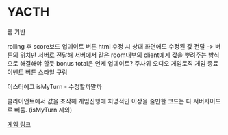 # YACTH

웹 기반

rolling 후 score보드 업데이트
버튼 html 수정 시 상대 화면에도 수정된 값 전달 -> 버튼의 위치만 서버로 전달해 서버에서 같은 room내부의 client에게 값을 뿌려주는 방식으로 해결해야 할듯
bonus total은 언제 업데이트?
주사위 오디오
게임로직
게임 종료 이벤트
버튼 스타일 구림


이스터에그
isMyTurn - 수정할까말까

클라이언트에서 값을 조작해 게임진행에 치명적인 이상을 줄만한 코드는 다 서버사이드로 빼둠. (isMyTurn 제외)

[게임 링크](https://yachoo.herokuapp.com/)
